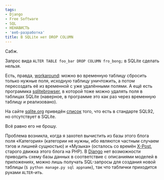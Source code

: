 ```yaml
---
tags:
- Django
- Free Software
- SQL
- НЕНАВИСТЬ
- 'веб-разработка'
title: В SQLite нет DROP COLUMN
---
```


Сабж.

Запрос вида `ALTER TABLE foo_bar DROP COLUMN fro_bong;` в SQLite сделать
нельзя.

Есть, правда, [workaround][]: можно во временную таблицу сбросить только
нужные поля, исходную таблицу уничтожить, а потом пересоздать её из
временной с уже удалёнными полями. А ещё есть программка
[sqlitebrowser][], в которой тоже можно удалять поля в таблицах SQLite
(наверное, в программе это как раз через временную таблицу и
реализовано).

На сайте [sqlite.org][] приведён [список][] того, что есть в стандарте
SQL92, но отсутствует в SQLite.

Всё равно его не брошу.

Проблема возникла, когда я захотел вычистить из базы этого блога поля
«Категория» (категории не нужны, ибо являются частным случаем тэгов и
лишней сущностью) и «Музыка» (осталось со времён [X-Post][], старого
движка этого блога на PHP). В [Django][] нет возможности приводить схему
базы данных в соответствие с описаниями моделей в приложениях, можно
лишь получать SQL-запросы для создания новой таблицы
(`$ python manage.py sql appname`), так что таблички приходится руками
`ALTER`-ить.

  [workaround]: http://grass.gdf-hannover.de/wiki/Sqlite_Drop_Column
  [sqlitebrowser]: http://sqlitebrowser.sourceforge.net/
  [sqlite.org]: http://sqlite.org/
  [список]: http://www.sqlite.org/omitted.html
  [X-Post]: http://dzhus.org/blog/tag/X-Post
  [Django]: http://djangoproject.com/
